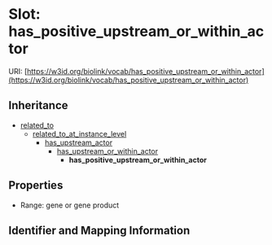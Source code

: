 # Slot: has_positive_upstream_or_within_actor

URI: [https://w3id.org/biolink/vocab/has_positive_upstream_or_within_actor](https://w3id.org/biolink/vocab/has_positive_upstream_or_within_actor)




## Inheritance

* [related_to](related_to.md)
    * [related_to_at_instance_level](related_to_at_instance_level.md)
        * [has_upstream_actor](has_upstream_actor.md)
            * [has_upstream_or_within_actor](has_upstream_or_within_actor.md)
                * **has_positive_upstream_or_within_actor**



## Properties

 * Range: gene or gene product



## Identifier and Mapping Information





